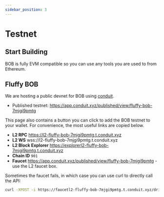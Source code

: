 ```yaml
---
sidebar_position: 3
---
```


# Testnet

## Start Building

BOB is fully EVM compatible so you can use any tools you are used to from Ethereum.

## Fluffy BOB

We are hosting a public devnet for BOB using [conduit](https://conduit.xyz/).

- Published testnet: https://app.conduit.xyz/published/view/fluffy-bob-7mjgi9pmtg

This page also contains a button you can click to add the BOB testnet to your wallet. For convenience, the most useful links are copied below.

- **L2 RPC** https://l2-fluffy-bob-7mjgi9pmtg.t.conduit.xyz
- **L2 WS** wss://l2-fluffy-bob-7mjgi9pmtg.t.conduit.xyz
- **L2 Block Explorer** https://explorerl2-fluffy-bob-7mjgi9pmtg.t.conduit.xyz
- **Chain ID** `901`
- **Faucet** https://app.conduit.xyz/published/view/fluffy-bob-7mjgi9pmtg - use the L2 faucet box.

Sometimes the faucet fails, in which case you can use curl to directly call the API:

```sh
curl -XPOST -i https://faucetl2-fluffy-bob-7mjgi9pmtg.t.conduit.xyz/drip/[address]
```
